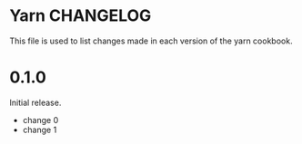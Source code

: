 # Yarn CHANGELOG

This file is used to list changes made in each version of the yarn cookbook.

# 0.1.0

Initial release.

- change 0
- change 1

